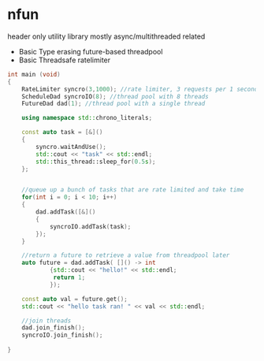 # nfun
header only utility library 
mostly async/multithreaded related

* Basic Type erasing future-based threadpool
* Basic Threadsafe ratelimiter 

```cpp
int main (void)
{
	RateLimiter syncro(3,1000); //rate limiter, 3 requests per 1 second 
	ScheduleDad syncroIO(8); //thread pool with 8 threads
	FutureDad dad(1); //thread pool with a single thread

	using namespace std::chrono_literals;

	const auto task = [&]()
	{ 
		syncro.waitAndUse();
		std::cout << "task" << std::endl;
		std::this_thread::sleep_for(0.5s);
	};


	//queue up a bunch of tasks that are rate limited and take time 
	for(int i = 0; i < 10; i++)
	{
		dad.addTask([&]()
		{
			syncroIO.addTask(task);
		});
	}

	//return a future to retrieve a value from threadpool later
	auto future = dad.addTask( []() -> int
			{std::cout << "hello!" << std::endl;
			 return 1;
			});

	const auto val = future.get();
	std::cout << "hello task ran! " << val << std::endl;

	//join threads
	dad.join_finish();
	syncroIO.join_finish();
	
}
```
